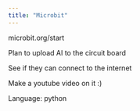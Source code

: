 ```yaml
---
title: "Microbit"
---
```

microbit.org/start

Plan to upload AI to the circuit board

See if they can connect to the internet

Make a youtube video on it :)

Language: python